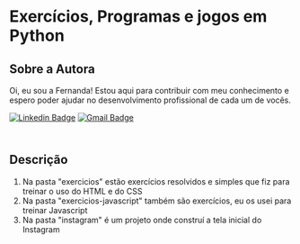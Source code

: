 # Exercícios, Programas e jogos em Python

## Sobre a Autora
Oi, eu sou a Fernanda! Estou aqui para contribuir com meu conhecimento e espero poder ajudar no desenvolvimento profissional de cada um de vocês.

[![Linkedin Badge](https://img.shields.io/badge/-Fernanda_Maki_Hirose-blue?style=flat-square&logo=Linkedin&logoColor=white&link=https://www.linkedin.com/in/fernanda-maki-hirose-801117208/)](https://www.linkedin.com/in/fernanda-maki-hirose-801117208/)  [![Gmail Badge](https://img.shields.io/badge/-femahi2020@gmail.com-c14438?style=flat-square&logo=Gmail&logoColor=white&link=mailto:femahi2020@gmail.com)](mailto:femahi2020@gmail.com)


## <br />Descrição
1. Na pasta "exercicios" estão exercícios resolvidos e simples que fiz para treinar o uso do HTML e do CSS
2. Na pasta "exercicios-javascript" também são exercícios, eu os usei para treinar Javascript
2. Na pasta "instagram" é um projeto onde construí a tela inicial do Instagram 


